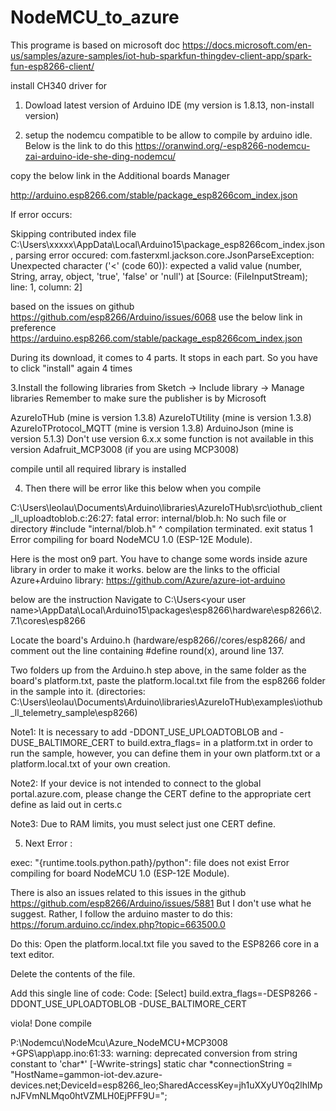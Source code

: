 # NodeMCU_to_azure
This programe is based on microsoft doc
https://docs.microsoft.com/en-us/samples/azure-samples/iot-hub-sparkfun-thingdev-client-app/spark-fun-esp8266-client/

install CH340 driver for

1. Dowload latest version of Arduino IDE (my version is 1.8.13, non-install version)

2. setup the nodemcu compatible to be allow to compile by arduino idle. Below is the link to do this
https://oranwind.org/-esp8266-nodemcu-zai-arduino-ide-she-ding-nodemcu/

copy the below link in the Additional boards Manager

http://arduino.esp8266.com/stable/package_esp8266com_index.json

If error occurs:

Skipping contributed index file C:\Users\xxxxx\AppData\Local\Arduino15\package_esp8266com_index.json, parsing error occured:
com.fasterxml.jackson.core.JsonParseException: Unexpected character ('<' (code 60)): expected a valid value (number, String, array, object, 'true', 'false' or 'null')
 at [Source: (FileInputStream); line: 1, column: 2]


based on the issues on github https://github.com/esp8266/Arduino/issues/6068
use the below link in preference
https://arduino.esp8266.com/stable/package_esp8266com_index.json

During its download, it comes to 4 parts. It stops in each part. So you have to click "install" again 4 times

3.Install the following libraries from Sketch -> Include library -> Manage libraries
Remember to make sure the publisher is by Microsoft

AzureIoTHub (mine is version 1.3.8)
AzureIoTUtility (mine is version 1.3.8)
AzureIoTProtocol_MQTT (mine is version 1.3.8)
ArduinoJson (mine is version 5.1.3) Don't use version 6.x.x some function is not available in this version
Adafruit_MCP3008 (if you are using MCP3008)

compile until all required library is installed


4. Then there will be error like this below when you compile

C:\Users\leolau\Documents\Arduino\libraries\AzureIoTHub\src\iothub_client_ll_uploadtoblob.c:26:27: fatal error: internal/blob.h: No such file or directory
 #include "internal/blob.h"
                           ^
compilation terminated.
exit status 1
Error compiling for board NodeMCU 1.0 (ESP-12E Module).

Here is the most on9 part. You have to change some words inside azure library in order to make it works.
below are the links to the official Azure+Arduino library:
https://github.com/Azure/azure-iot-arduino

below are the instruction
Navigate to  C:\Users\<your user name>\AppData\Local\Arduino15\packages\esp8266\hardware\esp8266\2.7.1\cores\esp8266

Locate the board's Arduino.h (hardware/esp8266/<board package version>/cores/esp8266/ and comment out the line containing #define round(x), around line 137.

Two folders up from the Arduino.h step above, in the same folder as the board's platform.txt, paste the platform.local.txt file from the esp8266 folder in the sample into it.
(directories:  C:\Users\leolau\Documents\Arduino\libraries\AzureIoTHub\examples\iothub_ll_telemetry_sample\esp8266)

Note1: It is necessary to add -DDONT_USE_UPLOADTOBLOB and -DUSE_BALTIMORE_CERT to build.extra_flags= in a platform.txt in order to run the sample, however, you can define them in your own platform.txt or a platform.local.txt of your own creation.

Note2: If your device is not intended to connect to the global portal.azure.com, please change the CERT define to the appropriate cert define as laid out in certs.c

Note3: Due to RAM limits, you must select just one CERT define.

5. Next Error : 

exec: "{runtime.tools.python.path}/python": file does not exist
Error compiling for board NodeMCU 1.0 (ESP-12E Module).

There is also an issues related to this issues in the github
https://github.com/esp8266/Arduino/issues/5881
But I don't use what he suggest. Rather, I follow the arduino master to do this:
https://forum.arduino.cc/index.php?topic=663500.0

Do this:
Open the platform.local.txt file you saved to the ESP8266 core in a text editor.

Delete the contents of the file.

Add this single line of code:
Code: [Select]
build.extra_flags=-DESP8266 -DDONT_USE_UPLOADTOBLOB -DUSE_BALTIMORE_CERT

viola!
Done compile

P:\Nodemcu\NodeMcu\Azure_NodeMCU+MCP3008 +GPS\app\app.ino:61:33: warning: deprecated conversion from string constant to 'char*' [-Wwrite-strings]
 static char *connectionString = "HostName=gammon-iot-dev.azure-devices.net;DeviceId=esp8266_leo;SharedAccessKey=jh1uXXyUY0q2lhlMpnJFVmNLMqo0htVZMLH0EjPFF9U=";
